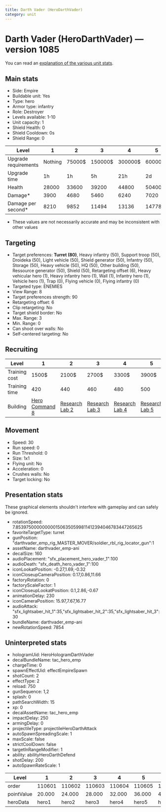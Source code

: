 ```yaml
---
title: Darth Vader (HeroDarthVader)
category: unit
---
```


# Darth Vader (HeroDarthVader) — version 1085

You can read an [explanation  of the various unit stats](unitexplained.md).

## Main stats

  * Side: Empire
  * Buildable unit: Yes
  * Type: hero
  * Armor type: infantry
  * Role: Destroyer
  * Levels available: 1-10
  * Unit capacity: 1
  * Shield Health: 0
  * Shield Cooldown: 0s
  * Shield Range: 0

|Level               |1      |2     |3      |4      |5      |6      |7       |8       |9       |10      |
|--------------------|-------|------|-------|-------|-------|-------|--------|--------|--------|--------|
|Upgrade requirements|Nothing|75000$|150000$|300000$|600000$|900000$|1050000$|1200000$|3200000$|4800000$|
|Upgrade time        |1h     |1h    |5h     |21h    |2d     |4d     |6d      |1w2d    |1w5d    |2w      |
|Health              |28000  |33600 |39200  |44800  |50400  |56000  |61600   |67200   |72800   |84000   |
|Damage*             |3900   |4680  |5460   |6240   |7020   |7800   |8580    |9360    |10140   |11700   |
|Damage per second*  |8210   |9852  |11494  |13136  |14778  |16421  |18063   |19705   |21347   |24631   |

* These values are not necessarily accurate and may be inconsistent with other values

## Targeting

  * Target preferences: **Turret (80)**, Heavy infantry (50), Support troop (50), Droideka (50), Light vehicle (50), Shield generator (50), Infantry (50), Storage (50), Heavy vehicle (50), HQ (50), Other building (50), Ressource generator (50), Shield (50), Retargeting offset (6), Heavy vehicular hero (1), Heavy infantry hero (1), Wall (1), Infantry hero (1), Vehicle hero (1), Trap (0), Flying vehicle (0), Flying infantry (0)
  * Targeted type: ENEMIES
  * View Range: 8
  * Target preferences strength: 90
  * Retargeting offset: 6
  * Clip retargeting: No
  * Target shield border: No
  * Max. Range: 3
  * Min. Range: 0
  * Can shoot over walls: No
  * Self-centered targeting: No

## Recruiting

|Level        |1                                           |2                                      |3                                      |4                                      |5                                      |6                                      |7                                      |8                                      |9                                      |10                                      |
|-------------|--------------------------------------------|---------------------------------------|---------------------------------------|---------------------------------------|---------------------------------------|---------------------------------------|---------------------------------------|---------------------------------------|---------------------------------------|----------------------------------------|
|Training cost|1500$                                       |2100$                                  |2700$                                  |3300$                                  |3900$                                  |4500$                                  |5100$                                  |5700$                                  |6300$                                  |6900$                                   |
|Training time|420                                         |440                                    |460                                    |480                                    |500                                    |520                                    |540                                    |560                                    |580                                    |600                                     |
|Building     |[Hero Command 8](empireTacticalCommand.html)|[Research Lab 2](empireOffenseLab.html)|[Research Lab 3](empireOffenseLab.html)|[Research Lab 4](empireOffenseLab.html)|[Research Lab 5](empireOffenseLab.html)|[Research Lab 6](empireOffenseLab.html)|[Research Lab 7](empireOffenseLab.html)|[Research Lab 8](empireOffenseLab.html)|[Research Lab 9](empireOffenseLab.html)|[Research Lab 10](empireOffenseLab.html)|

## Movement

  * Speed: 30
  * Run speed: 0
  * Run Threshold: 0
  * Size: 1x1
  * Flying unit: No
  * Acceleration: 0
  * Crushes walls: No
  * Target locking: No

## Presentation stats

These graphical elements shouldn't interfere with gameplay and can safely be ignored.

  * rotationSpeed: 7.8539750000000001506350599811412394046783447265625
  * favoriteTargetType: turret
  * gunPosition: "darthvader_emp_rig_MASTER_MOVER/soldier_rbl_rig_locator_gun":1
  * assetName: darthvader_emp-ani
  * decalSize: 160
  * audioPlacement: "sfx_placement_hero_vader_1":100
  * audioDeath: "sfx_death_hero_vader_1":100
  * iconLookatPosition: -0.27,1.69,-0.32
  * iconCloseupCameraPosition: 0.17,0.86,11.66
  * factoryRotation: 0
  * factoryScaleFactor: 1
  * iconCloseupLookatPosition: 0.1,2.86,-0.67
  * animationDelay: 230
  * iconCameraPosition: 15.97,7.67,16.77
  * audioAttack: "sfx_lightsaber_hit_1":35,"sfx_lightsaber_hit_2":35,"sfx_lightsaber_hit_3":30
  * bundleName: darthvader_emp-ani
  * newRotationSpeed: 7854

## Uninterpreted stats

  * hologramUid: HeroHologramDarthVader
  * decalBundleName: tac_hero_emp
  * chargeTime: 0
  * spawnEffectUid: effectEmpireSpawn
  * shotCount: 2
  * effectType: 2
  * reload: 750
  * gunSequence: 1,2
  * splash: 0
  * pathSearchWidth: 15
  * xp: 0
  * decalAssetName: tac_hero_emp
  * impactDelay: 250
  * armingDelay: 0
  * projectileType: projectileHeroDarthAttack
  * autoSpawnSpreadingScale: 1
  * maxScale: false
  * strictCoolDown: false
  * targetInRangeModifier: 1
  * ability: abilityHeroDarthDefend
  * shotDelay: 200
  * autoSpawnRateScale: 1

|Level     |1     |2     |3     |4     |5     |6     |7     |8     |9     |10    |
|----------|------|------|------|------|------|------|------|------|------|------|
|order     |110601|110602|110603|110604|110605|110606|110607|110608|110609|110610|
|pointValue|20.000|24.000|28.000|32.000|36.000|40.000|44.000|48.000|52.000|60.000|
|heroData  |hero1 |hero2 |hero3 |hero4 |hero5 |hero6 |hero7 |hero8 |hero9 |hero10|

